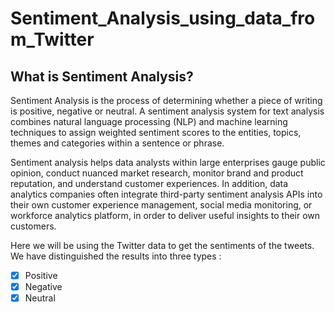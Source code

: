 # Sentiment_Analysis_using_data_from_Twitter
## What is Sentiment Analysis? 
Sentiment Analysis is the process of determining whether a piece of writing is positive, negative or neutral. A sentiment analysis system for text analysis combines natural language processing (NLP) and machine learning techniques to assign weighted sentiment scores to the entities, topics, themes and categories within a sentence or phrase.

Sentiment analysis helps data analysts within large enterprises gauge public opinion, conduct nuanced market research, monitor brand and product reputation, and understand customer experiences. In addition, data analytics companies often integrate third-party sentiment analysis APIs into their own customer experience management, social media monitoring, or workforce analytics platform, in order to deliver useful insights to their own customers.

Here we will be using the Twitter data to get the sentiments of the tweets. We have distinguished the results into three types :

- [x] Positive
- [x] Negative
- [x] Neutral
